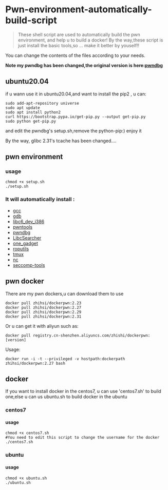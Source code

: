 # Pwn-environment-automatically-build-script

> These shell script are used to automatically build the pwn environment, and help u to build a docker!
> By the way,these script is just install the basic tools,so ... make it better by youself!!

You can change the contents of the files according to your needs.

**Note my pwndbg has been changed,the original version is here:[pwndbg](https://github.com/pwndbg/pwndbg)**

## ubuntu20.04

if u wann use it in ubuntu20.04,and want to install the pip2 , u can:

```
sudo add-apt-repository universe
sudo apt update 
sudo apt install python2
curl https://bootstrap.pypa.io/get-pip.py --output get-pip.py
sudo python get-pip.py
```

and edit the pwndbg's setup.sh,remove the python-pip:) enjoy it

By the way, glibc 2.31's tcache has been changed....

## pwn environment

### usage
```
chmod +x setup.sh
./setup.sh
```

### It will automatically install :
* [gcc](https://gcc.gnu.org/)
* [gdb](https://www.gnu.org/software/gdb/)
* [libc6_dev_i386](https://pkgs.org/download/libc6-dev-i386)
* [pwntools](https://github.com/Gallopsled/pwntools.git/)
* [pwndbg](https://github.com/nightRainy/pwndbg)
* [LibcSearcher](https://github.com/lieanu/LibcSearcher)
* [one_gadget](https://github.com/david942j/one_gadget.git)
* [roputils](https://github.com/inaz2/roputils.git)
* [tmux](https://github.com/tmux/tmux)
* [nc]()
* [seccomp-tools](https://github.com/david942j/seccomp-tools)


## pwn docker

There are my pwn dockers,u can download them to use 

```
docker pull zhihsi/dockerpwn:2.23
docker pull zhihsi/dockerpwn:2.27
docker pull zhihsi/dockerpwn:2.29
docker pull zhihsi/dockerpwn:2.31
```

Or u can get it with aliyun such as:

```
docker pull registry.cn-shenzhen.aliyuncs.com/zhishi/dockerpwn:[version]
```


Usage:

```
docker run -i -t --privileged -v hostpath:dockerpath zhihsi/dockerpwn:2.27 bash
```

## docker
If you want to install docker in the centos7, u can use 'centos7.sh' to build one,else u can us ubuntu.sh to build docker in the ubuntu

### centos7

#### usage
```
chmod +x centos7.sh
#You need to edit this script to change the username for the docker
./centos7.sh
```

### ubuntu
#### usage
```
chmod +x ubuntu.sh
./ubuntu.sh
```
